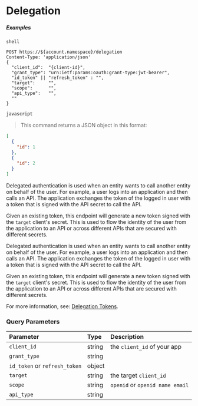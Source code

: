# Delegation

<h5 class="code-snippet-title">Examples</h5>

```shell
shell
```

```http
POST https://${account.namespace}/delegation
Content-Type: 'application/json'
{
  "client_id":  "{client-id}",
  "grant_type": "urn:ietf:params:oauth:grant-type:jwt-bearer",
  "id_token" || "refresh_token" : "",
  "target":     "",
  "scope":      "",
  "api_type":   "",
  ""
}
```

```javascript
javascript
```


> This command returns a JSON object in this format:

```json
[
  {
    "id": 1
  },
  {
    "id": 2
  }
]
```


Delegated authentication is used when an entity wants to call another entity on behalf of the user. For example, a user logs into an application and then calls an API. The application exchanges the token of the logged in user with a token that is signed with the API secret to call the API.

Given an existing token, this endpoint will generate a new token signed with the `target` client's secret. This is used to flow the identity of the user from the application to an API or across different APIs that are secured with different secrets.

Delegated authentication is used when an entity wants to call another entity on behalf of the user. For example, a user logs into an application and then calls an API. The application exchanges the token of the logged in user with a token that is signed with the API secret to call the API.

Given an existing token, this endpoint will generate a new token signed with the `target` client's secret. This is used to flow the identity of the user from the application to an API or across different APIs that are secured with different secrets.

<aside class="notice">
For more information, see: <a href="/tokens/delegation">Delegation Tokens</a>.
</aside>

### Query Parameters

| Parameter        | Type       | Description |
|:-----------------|:-----------|:------------|
| `client_id`      | string     | the `client_id` of your app |
| `grant_type`     | string     |             |
| `id_token` or `refresh_token` | object |      |
| `target `        | string     | the target `client_id` |
| `scope `         | string     | `openid` or `openid name email` |
| `api_type`       | string     |             |
